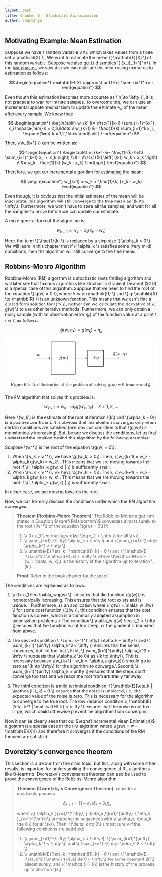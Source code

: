 ```yaml
---
layout: post
title: Chapter 6 - Stochastic Approximation
author: Chaitanya
---
```


## Motivating Example: Mean Estimation

SUppose we have a random variable \\(X\\) which takes values from a finite set \\( \mathcal{X} \\). We want to estimate the mean \\( \mathbb{E}[X] \\) of this random variable. Suppose we also get i.i.d samples \\( \{x_i\}_{i=1}^n \\). In the [last chapter](ch5.html), we saw that we can estimate the mean using monte carlo estimation as follows:

$$
\begin{equation*}
\mathbb{E}[X] \approx \frac{1}{n} \sum_{i=1}^n x_i
\end{equation*}
$$

Even thouth this estimation becomes more accurate as \\(n \to \infty \\), it is not practical to wait for infinite samples. To overcome this, we can use an incremental update mechansism to update the estimate $w_k$ of the mean after every sample. We know that:

$$
\begin{equation*}
\begin{split}
    w_{k} &= \frac{1}{k-1} \sum_{i=1}^{k-1} x_i \hspace{1em} k = 2,3,\ldots \\
    w_{k+1} &= \frac{1}{k} \sum_{i=1}^k x_i, \hspace{1em} k = 1,2,\ldots
\end{split}
\end{equation*}
$$

Then, \\(w_{k+1} \\) can be written as:

$$
\begin{equation*}
\begin{split}
    w_{k+1} &= \frac{1}{k} \left( \sum_{i=1}^{k-1} x_i + x_k \right) \\
    &= \frac{1}{k} \left( (k-1) w_k + x_k \right) \\
    &= w_k - \frac{1}{k} (w_k - x_k)
\end{split}
\end{equation*}
$$

Therefore, we get our incremental algorithm for estimating the mean:

$$
\begin{equation*}
w_{k+1} = w_k + \frac{1}{k} (x_k - w_k)
\end{equation*}
$$

Even though, it is obvious that the initial estimates of the mean will be inaccurate, this algorithm will still converge to the true mean as \\(k \to \infty\\). Furthermore, we won't have to store all the samples, and wait for all the samples to arrive before we can update our estimate.

A more general form of this algorithm is:

$$
\begin{equation}
w_{k+1} = w_k + \alpha_k (x_k - w_k)
\label{Incremental Mean Estimation}
\end{equation}
$$

Here, the term \\( \frac{1}{k} \\) is replaced by a step size \\( \alpha_k > 0 \\). We will learn in this chapter that if \\( \alpha_k \\) satisfies some (very mild) conditions, then the algorithm will still converge to the true mean.

## Robbins-Monro Algorithm

Robbins-Monro (RM) algorithm is a stochastic roots finding algorithm and will later see that famous algorithms like Stochastic Gradient Descent (SGD) is a special case of this algorithm. Suppose that we need to find the root of the equation \\( g(w) = 0 \\), where \\( w \in \mathbb{R} \\) and \\( g: \mathbb{R} \to \mathbb{R} \\) is an unknown function. This means that we can't find a closed form solution for \\( w \\), neither can we calculate the derivative of \\( g(w) \\) to use other iterative methods. Furthermore, we can only obtain a noisy sample (with an observation error $\eta_k$) of the function value at a point \\( w \\) as follows:

$$
\begin{equation*}
\tilde{g}(w,\eta_k) = g(w_k) +  \eta_k
\end{equation*}
$$

![alt text](../graphics/RLmath/ch6RM1.png)

The RM algorithm that solves this problem is:

$$
\begin{equation}
w_{k+1} = w_k - \alpha_k \tilde{g}(w_k, \eta_k) \hspace{1em} k = 1,2,\ldots
\label{RMalgorithm}
\end{equation}
$$

Here, \\(w_k\\) is the estimate of the root at iteration \\(k\\) and \\(\alpha_k > 0\\) is a positive coefficient. It is obvious that this alorithm converges only when certain conditions are satisfied (one obvious condition is that \\(g(w)\\) is monotonically increasing). But, before we discuss the conditions, let us first understand the intuition behind this algorithm by the following examples:

Suppose \\(w^\*\\) is the root of the equation \\(g(w) = 0\\):

1. When \\(w_k > w^\*\\), we have \\(g(w_k) > 0\\). Then, \\( w_{k+1} = w_k - \alpha_k g(w_k) < w_k\\). This means that we are moving towards the root if \\( \| \alpha_k g(w_k) \| \\) is sufficiently small.
2. When \\(w_k < w^\*\\), we have \\(g(w_k) < 0\\). Then, \\( w_{k+1} = w_k - \alpha_k g(w_k) > w_k\\). This means that we are moving towards the root if \\( \| \alpha_k g(w_k) \| \\) is sufficiently small.

In either case, we are moving towards the root.

Now, we can formally discuss the conditions under which the RM algorithm converges:

> **Theorem (Robbins-Monro Theorem)**: The Robbins-Monro algorithm stated in Equation $\eqref{RMalgorithm}$ converges almost surely to the root \\(w^\*\\) of the equation \\(g(w) = 0\\) if:
> 1. \\( 0< c_1 \leq \nabla_w g(w) \leq c_2 < \infty \\) for all \\(w\\).
> 2. \\( \sum_{k=1}^{\infty} \alpha_k = \infty \\) and \\( \sum_{k=1}^{\infty} \alpha_k^2 < \infty \\).
> 3. \\( \mathbb{E}[\eta_k | \mathcal{H}_k] = 0 \\) and \\( \mathbb{E}[\eta_k^2 | \mathcal{H}_k] < \infty \\) 
> where \\(\mathcal{H}_k = \{w_1, \ldots, w_k\}\\) is the history of the algorithm up to iteration \\(k\\). 

> **Proof**: Refer to the book chapter for the proof.

The conditions are explained as follows:

1. \\( 0< c_1 \leq \nabla_w g(w) \\) indicates that the function \\(g(w)\\) is monotonically increasing. This ensures that the root exists and is unique. \\
Furthermore, as an application where \\( g(w) = \nabla_w J(w) \\) for some cost function \\(J(w)\\), this condition ensures that the cost function is convex, which is a commonly adopted assumption in optimization problems. \\
The condition \\( \nabla_w g(w) \leq c_2 < \infty \\) ensures that the function is not too steep, or the gradient is bounded from above.

2. The second condition \\( \sum_{k=1}^{\infty} \alpha_k = \infty \\) and \\( \sum_{k=1}^{\infty} \alpha_k^2 < \infty \\) ensures that the series converges, but not too fast.\\
First, \\( \sum_{k=1}^{\infty} \alpha_k^2 < \infty \\) suggests that \\(\alpha_k \to 0\\) as \\(k \to \infty\\). This is necessary because \\(w_{k+1} - w_k = -\alpha_k g(w_k)\\) should go to zero as \\(k \to \infty\\) for the algorithm to converge.\\
Second, \\( \sum_{k=1}^{\infty} \alpha_k = \infty \\) ensures that the steps don't converge too fast and we reach the root from arbitrarily far away.

3. The third condition is a mild technical condition: \\( \mathbb{E}[\eta_k | \mathcal{H}_k] = 0 \\) ensures that the noise is unbiased, i.e., the expected value of the noise is zero. This is necessary for the algorithm to converge to the true root. The low variance condition \\( \mathbb{E}[\eta_k^2 | \mathcal{H}_k] < \infty \\) ensures that the noise is not too large, which could otherwise prevent the algorithm from converging.

Now it can be clearly seen that our $\eqref{Incremental Mean Estimation}$ algorithm is a special case of the RM algorithm where \\(g(w) = w - \mathbb{E}[X]\\) and therefore it converges if the conditions of the RM theorem are satisfied.


## Dvoretzky's convergence theorem

This section is a detour from the main topic, but this, along with some other results, is important for understanding the convergence of RL algorithms like Q-learning. Dvoretzky's convergence theorem can also be used to prove the convergence of the Robbins-Monro algorithm.

> **Theorem (Dvoretzky's Convergence Theorem)**: consider a stochastic process
>
>$$
\begin{equation*}
    \delta_{k+1} = (1-\alpha_k) \delta_k + \beta_k \eta_k
\end{equation*}
>$$
>
> where \\(\{ \alpha_k \}_{k=1}^{\infty}, \{ \beta_k \}_{k=1}^{\infty}, \{ \eta_k \}_{k=1}^{\infty}\\) are stochastic sequences with \\( \alpha_k, \beta_k \ge 0 \\) for all \\(k\\). Then, \\(\delta_k \to 0\\) almost surely if the following conditions are satisfied:
> 1. \\( \sum_{k=1}^{\infty} \alpha_k = \infty \\), \\( \sum_{k=1}^{\infty} \alpha_k^2 < \infty \\), and \\( \sum_{k=1}^{\infty} \beta_k^2 < \infty \\).
> 2. \\( \mathbb{E}[\eta_k | \mathcal{H}_k] = 0 \\) and \\( \mathbb{E}[\eta_k^2 | \mathcal{H}_k] \le C < \infty \\) for some constant \\(C\\) almost surely, and \\( \mathcal{H}_k\\) is the history of the process up to iteration \\(k\\).